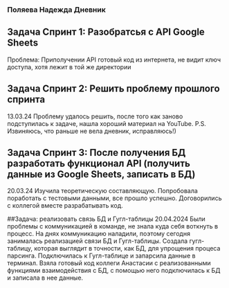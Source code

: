 ### Поляева Надежда Дневник
## Задача Спринт 1: Разобратсья с API Google Sheets
Проблема: Приполучении API готовый код из интернета, не видит ключ доступа, хотя лежит в той же директории

## Задача Спринт 2: Решить проблему прошлого спринта
13.03.24 Проблему удалось решить, после того как заново подступилась к задаче, нашла хороший материал на YouTube.
P.S. Извиняюсь, что раньше не вела дневник, исправляюсь!)

## Задача Спринт 3: После получения БД разработать функционал API (получить данные из Google Sheets, записать в БД)
20.03.24 Изучила теоретическую составляющую. Попробовала поработать с тестовыми данными, все прошло успешно. Договорились с коллегой вместе разрабатывать код.

##Задача: реализовать связь БД и Гугл-таблицы
20.04.2024 Были проблемы с коммуникацией в команде, не знала куда себя воткнуть в процесс. На днях коммуникацию наладили, поэтому сегодня занималась реализацией связи БД и Гугл-таблицы. Создала гугл-таблицу, которая выглядит в точности, как БД, для упрощения процеса парсинга. Подключилась к Гугл-таблице и запарсила данные в терминал. Взяла готовый код коллеги Анастасии с реализованными функциями взаимодействия с БД, с помощью него подключилась к БД и записала в нее данные. 
